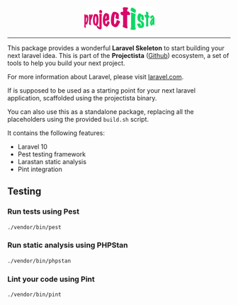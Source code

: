 <p align="center">
  <img src="https://github.com/projectista/static/blob/main/logo/projectista.png">
</p>

---
This package provides a wonderful **Laravel Skeleton** to start building your next laravel idea.
This is part of the **Projectista** ([Github](https://github.com/projectista/projectista)) ecosystem, a set of tools to help you build your next project.

For more information about Laravel, please visit [laravel.com](https://laravel.com).

If is supposed to be used as a starting point for your next laravel application, scaffolded using the projectista binary.

You can also use this as a standalone package, replacing all the placeholders using the provided `build.sh` script.

It contains the following features:

- Laravel 10
- Pest testing framework
- Larastan static analysis
- Pint integration

## Testing

### Run tests using Pest

```bash
./vendor/bin/pest
```

### Run static analysis using PHPStan

```bash
./vendor/bin/phpstan
```

### Lint your code using Pint

```bash
./vendor/bin/pint
```
